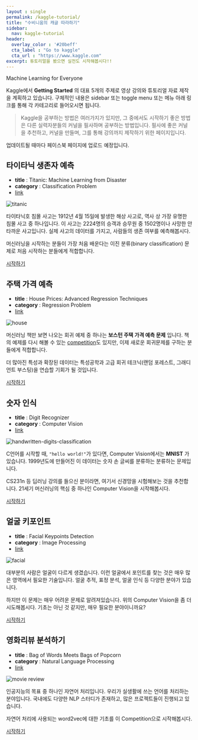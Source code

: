 ```yaml
---
layout : single
permalink: /kaggle-tutorial/
title: "수비니움의 캐글 따라하기"
sidebar:
  nav: kaggle-tutorial
header:
  overlay_color : '#20beff'
  cta_label : "Go to kaggle"
  cta_url : "https://www.kaggle.com"
excerpt: 튜토리얼을 봤으면 실전도 시작해봅시다!!
---
```


Machine Learning for Everyone

Kaggle에서 **Getting Started** 의 대표 5개의 주제로 영상 강의와 튜토리얼 자료 제작을 계획하고 있습니다.
구체적인 내용은 sidebar 또는 toggle menu 또는 메뉴 아래 링크를 통해 각 카테고리로 들어오시면 됩니다.

> Kaggle을 공부하는 방법은 여러가지가 있지만, 그 중에서도 시작하기 좋은 방법은 다른 실력자분들의 커널을 필사하며 공부하는 방법입니다. 필사에 좋은 커널을 추천하고, 커널을 만들며, 그를 통해 강의까지 제작하기 위한 페이지입니다.

업데이트될 때마다 페이스북 페이지에 업로드 예정입니다.

## 타이타닉 생존자 예측

- **title** : Titanic: Machine Learning from Disaster
- **category** : Classification Problem
- [link](https://www.kaggle.com/c/titanic)

![titanic](https://i.imgur.com/uQijsoE.jpg)

타이타닉호 침몰 사고는 1912년 4월 15일에 발생한 해상 사고로, 역사 상 가장 유명한 침몰 사고 중 하나입니다.
이 사고는 2224명의 승객과 승무원 중 1502명이나 사망한 안타까운 사고입니다.
실제 사고의 데이터를 가지고, 사람들의 생존 여부를 예측해봅시다.

머신러닝을 시작하는 분들이 가장 처음 배운다는 이진 분류(binary classification) 문제로 처음 시작하는 분들에게 적합합니다.

[시작하기](/kaggle-tutorial/titanic)

## 주택 가격 예측

- **title** : House Prices: Advanced Regression Techniques
- **category** : Regression Problem
- [link](https://www.kaggle.com/c/house-prices-advanced-regression-techniques)

![house](https://i.imgur.com/uG9GZ81.jpg)

머신러닝 책만 보면 나오는 회귀 예제 중 하나는 **보스턴 주택 가격 예측 문제** 입니다.
책의 예제를 다시 해볼 수 있는 [competition](https://www.kaggle.com/c/boston-housing)도 있지만, 이제 새로운 회귀문제를 구하는 분들에게 적합합니다.

더 많아진 특성과 확장된 데이터는 특성공학과 고급 회귀 테크닉(랜덤 포레스트, 그래디언트 부스팅)을 연습할 기회가 될 것입니다.

[시작하기](/kaggle-tutorial/house-prices)

## 숫자 인식

- **title** : Digit Recognizer
- **category** : Computer Vision
- [link](https://www.kaggle.com/c/digit-recognizer)

![handwritten-digits-classification](https://i.imgur.com/BI9oZ5p.jpg)

C언어를 시작할 때, `"hello world!"`가 있다면, Computer Vision에서는 **MNIST** 가 있습니다.
1999년도에 만들어진 이 데이터는 숫자 손 글씨를 분류하는 분류하는 문제입니다.

CS231n 등 딥러닝 강의를 들으신 분이라면, 여기서 신경망을 시험해보는 것을 추천합니다.
21세기 머신러닝의 핵심 중 하나인 Computer Vision을 시작해봅시다.

[시작하기](/kaggle-tutorial/digit-recognizer)

## 얼굴 키포인트

- **title** : Facial Keypoints Detection
- **category** :  Image Processing
- [link](https://www.kaggle.com/c/facial-keypoints-detection)

![facial](https://i.imgur.com/drsMg6U.jpg)

대부분의 사람은 얼굴이 다르게 생겼습니다. 이런 얼굴에서 포인트를 찾는 것은 매우 많은 영역에서 필요한 기술입니다.
얼굴 추적, 표정 분석, 얼굴 인식 등 다양한 분야가 있습니다.

하지만 이 문제는 매우 어려운 문제로 알려져있습니다. 위의 Computer Vision을 좀 더 시도해봅시다.
기초는 아닌 것 같지만, 매우 필요한 분야이니까요?

[시작하기](/kaggle-tutorial/Facial-Keypoints)

## 영화리뷰 분석하기

- **title** : Bag of Words Meets Bags of Popcorn
- **category** : Natural Language Processing
- [link](https://www.kaggle.com/c/word2vec-nlp-tutorial)

![movie review](https://i.imgur.com/dKGAw69.jpg)

인공지능의 목표 중 하나인 자연어 처리입니다. 우리가 실생활에 쓰는 언어를 처리하는 분야입니다.
국내에도 다양한 NLP 스터디가 존재하고, 많은 프로젝트들이 진행되고 있습니다.

자연어 처리에 사용되는 word2vec에 대한 기초를 이 Competition으로 시작해봅시다.

[시작하기](/kaggle-tutorial/BWMBP)
